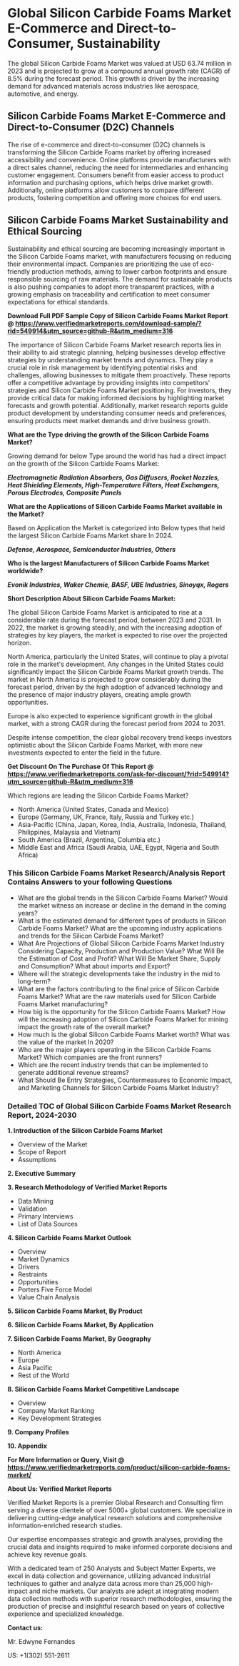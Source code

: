 <h1>Global Silicon Carbide Foams Market E-Commerce and Direct-to-Consumer, Sustainability</h1><p class=""><p>The global Silicon Carbide Foams Market was valued at USD 63.74 million in 2023 and is projected to grow at a compound annual growth rate (CAGR) of 8.5% during the forecast period. This growth is driven by the increasing demand for advanced materials across industries like aerospace, automotive, and energy.</p> <h2>Silicon Carbide Foams Market E-Commerce and Direct-to-Consumer (D2C) Channels</h2> <p>The rise of e-commerce and direct-to-consumer (D2C) channels is transforming the Silicon Carbide Foams market by offering increased accessibility and convenience. Online platforms provide manufacturers with a direct sales channel, reducing the need for intermediaries and enhancing customer engagement. Consumers benefit from easier access to product information and purchasing options, which helps drive market growth. Additionally, online platforms allow customers to compare different products, fostering competition and offering more choices for end users.</p> <h2>Silicon Carbide Foams Market Sustainability and Ethical Sourcing</h2> <p>Sustainability and ethical sourcing are becoming increasingly important in the Silicon Carbide Foams market, with manufacturers focusing on reducing their environmental impact. Companies are prioritizing the use of eco-friendly production methods, aiming to lower carbon footprints and ensure responsible sourcing of raw materials. The demand for sustainable products is also pushing companies to adopt more transparent practices, with a growing emphasis on traceability and certification to meet consumer expectations for ethical standards.</p> </p><p class=""><strong>Download Full PDF Sample Copy of Silicon Carbide Foams Market Report @ <a href="https://www.verifiedmarketreports.com/download-sample/?rid=549914&utm_source=github-R&utm_medium=316" target="_blank">https://www.verifiedmarketreports.com/download-sample/?rid=549914&utm_source=github-R&utm_medium=316</a></strong></p><p>The importance of&nbsp;Silicon Carbide Foams Market research reports lies in their ability to aid strategic planning, helping businesses develop effective strategies by understanding market trends and dynamics. They play a crucial role in risk management by identifying potential risks and challenges, allowing businesses to mitigate them proactively. These reports offer a competitive advantage by providing insights into competitors' strategies and Silicon Carbide Foams Market positioning. For investors, they provide critical data for making informed decisions by highlighting market forecasts and growth potential. Additionally, market research reports guide product development by understanding consumer needs and preferences, ensuring products meet market demands and drive business growth.</p><p><strong>What are the&nbsp;Type driving the growth of the Silicon Carbide Foams Market?</strong></p><p id="" class="">Growing demand for below Type around the world has had a direct impact on the growth of the Silicon Carbide Foams Market:</p><p class=""><em><strong>Electromagnetic Radiation Absorbers, Gas Diffusers, Rocket Nozzles, Heat Shielding Elements, High-Temperature Filters, Heat Exchangers, Porous Electrodes, Composite Panels</strong></em></p><p class=""><strong>What are the&nbsp;Applications&nbsp;of Silicon Carbide Foams Market available in the Market?</strong></p><p id="" class="">Based on Application the Market is categorized into Below types that held the largest Silicon Carbide Foams Market share In 2024.</p><p class=""><em><strong>Defense, Aerospace, Semiconductor Industries, Others</strong></em></p><p class=""><strong>Who is the largest Manufacturers of Silicon Carbide Foams Market worldwide?</strong></p><p><em><strong>Evonik Industries, Waker Chemie, BASF, UBE Industries, Sinoyqx, Rogers</strong></em></p><p id="" class=""><strong>Short Description About Silicon Carbide Foams Market:</strong></p><p>The global Silicon Carbide Foams Market is anticipated to rise at a considerable rate during the forecast period, between 2023 and 2031. In 2022, the market is growing steadily, and with the increasing adoption of strategies by key players, the market is expected to rise over the projected horizon.</p><p>North America, particularly the United States, will continue to play a pivotal role in the market's development. Any changes in the United States could significantly impact the Silicon Carbide Foams Market growth trends. The market in North America is projected to grow considerably during the forecast period, driven by the high adoption of advanced technology and the presence of major industry players, creating ample growth opportunities.</p><p>Europe is also expected to experience significant growth in the global market, with a strong CAGR during the forecast period from 2024 to 2031.</p><p>Despite intense competition, the clear global recovery trend keeps investors optimistic about the Silicon Carbide Foams Market, with more new investments expected to enter the field in the future.</p><p id="" class=""><strong>Get Discount On The Purchase Of This Report @ <a href="https://www.verifiedmarketreports.com/ask-for-discount/?rid=549914?utm_source=github-R&utm_medium=316" target="_blank">https://www.verifiedmarketreports.com/ask-for-discount/?rid=549914?utm_source=github-R&utm_medium=316</a></strong></p><p class="">Which regions are leading the Silicon Carbide Foams Market?</p><ul><li>North America (United States, Canada and Mexico)</li><li>Europe (Germany, UK, France, Italy, Russia and Turkey etc.)</li><li>Asia-Pacific (China, Japan, Korea, India, Australia, Indonesia, Thailand, Philippines, Malaysia and Vietnam)</li><li>South America (Brazil, Argentina, Columbia etc.)</li><li>Middle East and Africa (Saudi Arabia, UAE, Egypt, Nigeria and South Africa)</li></ul><h3 id="" class="">This Silicon Carbide Foams Market Research/Analysis Report Contains Answers to your following Questions</h3><ul><li>What are the global trends in the Silicon Carbide Foams Market? Would the market witness an increase or decline in the demand in the coming years?</li><li>What is the estimated demand for different types of products in Silicon Carbide Foams Market? What are the upcoming industry applications and trends for the Silicon Carbide Foams Market?</li><li>What Are Projections of Global Silicon Carbide Foams Market Industry Considering Capacity, Production and Production Value? What Will Be the Estimation of Cost and Profit? What Will Be Market Share, Supply and Consumption? What about imports and Export?</li><li>Where will the strategic developments take the industry in the mid to long-term?</li><li>What are the factors contributing to the final price of Silicon Carbide Foams Market? What are the raw materials used for Silicon Carbide Foams Market manufacturing?</li><li>How big is the opportunity for the Silicon Carbide Foams Market? How will the increasing adoption of Silicon Carbide Foams Market for mining impact the growth rate of the overall market?</li><li>How much is the global Silicon Carbide Foams Market worth? What was the value of the market In 2020?</li><li>Who are the major players operating in the Silicon Carbide Foams Market? Which companies are the front runners?</li><li>Which are the recent industry trends that can be implemented to generate additional revenue streams?</li><li>What Should Be Entry Strategies, Countermeasures to Economic Impact, and Marketing Channels for Silicon Carbide Foams Market Industry?</li></ul><h3 id="" class="">Detailed TOC of Global Silicon Carbide Foams Market Research Report, 2024-2030</h3><p id="" class=""><strong>1. Introduction of the Silicon Carbide Foams Market</strong></p><ul><li>Overview of the Market</li><li>Scope of Report</li><li>Assumptions</li></ul><p id="" class=""><strong>2. Executive Summary</strong></p><p id="" class=""><strong>3. Research Methodology of Verified Market Reports</strong></p><ul><li>Data Mining</li><li>Validation</li><li>Primary Interviews</li><li>List of Data Sources</li></ul><p id="" class=""><strong>4. Silicon Carbide Foams Market Outlook</strong></p><ul><li>Overview</li><li>Market Dynamics</li><li>Drivers</li><li>Restraints</li><li>Opportunities</li><li>Porters Five Force Model</li><li>Value Chain Analysis</li></ul><p id="" class=""><strong>5. Silicon Carbide Foams Market, By Product</strong></p><p id="" class=""><strong>6. Silicon Carbide Foams Market, By Application</strong></p><p id="" class=""><strong>7. Silicon Carbide Foams Market, By Geography</strong></p><ul><li>North America</li><li>Europe</li><li>Asia Pacific</li><li>Rest of the World</li></ul><p id="" class=""><strong>8. Silicon Carbide Foams Market Competitive Landscape</strong></p><ul><li>Overview</li><li>Company Market Ranking</li><li>Key Development Strategies</li></ul><p id="" class=""><strong>9. Company Profiles</strong></p><p id="" class=""><strong>10. Appendix</strong></p><p id="" class=""><strong>For More Information or Query, Visit @ <a href="https://www.verifiedmarketreports.com/product/silicon-carbide-foams-market/" target="_blank">https://www.verifiedmarketreports.com/product/silicon-carbide-foams-market/</a></strong></p><p id="" class=""><strong>About Us: Verified Market Reports</strong></p><p id="" class="">Verified Market Reports is a premier Global Research and Consulting firm serving a diverse clientele of over 5000+ global customers. We specialize in delivering cutting-edge analytical research solutions and comprehensive information-enriched research studies.</p><p id="" class="">Our expertise encompasses strategic and growth analyses, providing the crucial data and insights required to make informed corporate decisions and achieve key revenue goals.</p><p id="" class="">With a dedicated team of 250 Analysts and Subject Matter Experts, we excel in data collection and governance, utilizing advanced industrial techniques to gather and analyze data across more than 25,000 high-impact and niche markets. Our analysts are adept at integrating modern data collection methods with superior research methodologies, ensuring the production of precise and insightful research based on years of collective experience and specialized knowledge.</p><p id="" class=""><strong>Contact us:</strong></p><p id="" class="">Mr. Edwyne Fernandes</p><p id="" class="">US: +1(302) 551-2611</p>